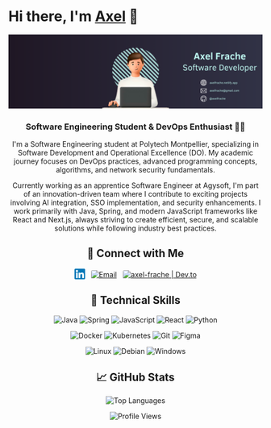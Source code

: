 # Hi there, I'm [Axel](https://axelfrache.netlify.app/) 👋

<p align="center">
  <a href="images/bannerLinkedin.png" target="_blank" rel="noreferrer"><img src="images/bannerLinkedin.png" alt="my banner"></a>
</p>

<h3 align="center">Software Engineering Student & DevOps Enthusiast 👨‍💻</h3>

<p align="center">
  I'm a Software Engineering student at Polytech Montpellier, specializing in Software Development and Operational Excellence (DO). My academic journey focuses on DevOps practices, advanced programming concepts, algorithms, and network security fundamentals.
</p>

<p align="center">
  Currently working as an apprentice Software Engineer at Agysoft, I'm part of an innovation-driven team where I contribute to exciting projects involving AI integration, SSO implementation, and security enhancements. I work primarily with Java, Spring, and modern JavaScript frameworks like React and Next.js, always striving to create efficient, secure, and scalable solutions while following industry best practices.
</p>

<h2 align="center">🤝 Connect with Me</h2>

<p align="center" style="display: flex; justify-content: center; align-items: center; gap: 12px;">
  <a href="https://www.linkedin.com/in/axel-frache"><img src="images/linkedin.png" alt="axel-frache | LinkedIn" width="21px" style="vertical-align: middle;"/></a>
  <a href="mailto:axel.frache@gmail.com"><img src="https://upload.wikimedia.org/wikipedia/commons/7/7e/Gmail_icon_%282020%29.svg" alt="Email" width="21px" style="border-radius: 3px; vertical-align: middle;"/></a>
  <a href="https://dev.to/axelfrache"><img src="https://dev-to-uploads.s3.amazonaws.com/uploads/logos/resized_logo_UQww2soKuUsjaOGNB38o.png" alt="axel-frache | Dev.to" width="21px" style="border-radius: 3px; vertical-align: middle;"/></a>
</p>

<h2 align="center">💼 Technical Skills</h2>

<p align="center">
  <img src="https://img.shields.io/badge/java-%23ED8B00.svg?style=for-the-badge&logo=openjdk&logoColor=white" alt="Java"/>
  <img src="https://img.shields.io/badge/spring-%236DB33F.svg?style=for-the-badge&logo=spring&logoColor=white" alt="Spring"/>
  <img src="https://img.shields.io/badge/javascript-%23323330.svg?style=for-the-badge&logo=javascript&logoColor=%23F7DF1E" alt="JavaScript"/>
  <img src="https://img.shields.io/badge/react-%2320232a.svg?style=for-the-badge&logo=react&logoColor=%2361DAFB" alt="React"/>
  <img src="https://img.shields.io/badge/python-3670A0?style=for-the-badge&logo=python&logoColor=ffdd54" alt="Python"/>
</p>

<p align="center">
  <img src="https://img.shields.io/badge/docker-%230db7ed.svg?style=for-the-badge&logo=docker&logoColor=white" alt="Docker"/>
  <img src="https://img.shields.io/badge/kubernetes-%23326ce5.svg?style=for-the-badge&logo=kubernetes&logoColor=white" alt="Kubernetes"/>
  <img src="https://img.shields.io/badge/git-%23F05033.svg?style=for-the-badge&logo=git&logoColor=white" alt="Git"/>
  <img src="https://img.shields.io/badge/figma-%23F24E1E.svg?style=for-the-badge&logo=figma&logoColor=white" alt="Figma"/>
</p>

<p align="center">
  <img src="https://img.shields.io/badge/Linux-FCC624?style=for-the-badge&logo=linux&logoColor=black" alt="Linux"/>
  <img src="https://img.shields.io/badge/Debian-E95420?style=for-the-badge&logo=debian&logoColor=white" alt="Debian"/>
  <img src="https://img.shields.io/badge/Windows-0078D6?style=for-the-badge&logo=windows&logoColor=white" alt="Windows"/>
</p>

<h2 align="center">📈 GitHub Stats</h2>

<p align="center">
  <img src="https://github-readme-stats.vercel.app/api/top-langs/?username=axelfrache&layout=compact&theme=cobalt" alt="Top Languages"/>
</p>

<p align="center">
  <img src="https://komarev.com/ghpvc/?username=your-github-axelfrache&color=blue" alt="Profile Views"/>
</p>
